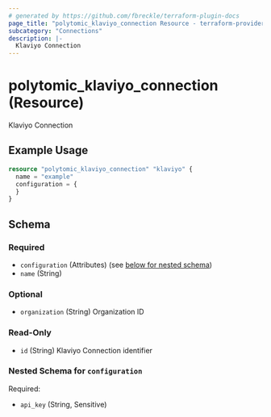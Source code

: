 ```yaml
---
# generated by https://github.com/fbreckle/terraform-plugin-docs
page_title: "polytomic_klaviyo_connection Resource - terraform-provider-polytomic"
subcategory: "Connections"
description: |-
  Klaviyo Connection
---
```


# polytomic_klaviyo_connection (Resource)

Klaviyo Connection

## Example Usage

```terraform
resource "polytomic_klaviyo_connection" "klaviyo" {
  name = "example"
  configuration = {
  }
}
```

<!-- schema generated by tfplugindocs -->
## Schema

### Required

- `configuration` (Attributes) (see [below for nested schema](#nestedatt--configuration))
- `name` (String)

### Optional

- `organization` (String) Organization ID

### Read-Only

- `id` (String) Klaviyo Connection identifier

<a id="nestedatt--configuration"></a>
### Nested Schema for `configuration`

Required:

- `api_key` (String, Sensitive)


